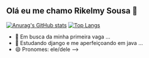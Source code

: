 ## Olá eu me chamo Rikelmy Sousa 👋

[![Anurag's GitHub stats](https://github-readme-stats.vercel.app/api?username=RikeGIT&show_icons=true&theme=radical)](https://github.com/RikeGIT/github-readme-stats)
[![Top Langs](https://github-readme-stats.vercel.app/api/top-langs/username=RikeGIT)](https://github.com/RikeGIT/github-readme-stats)


- 🔭 Em busca da minha primeira vaga ...
- 🌱 Estudando django e me aperfeiçoando em java ...
- 😄 Pronomes: ele/dele
-->

